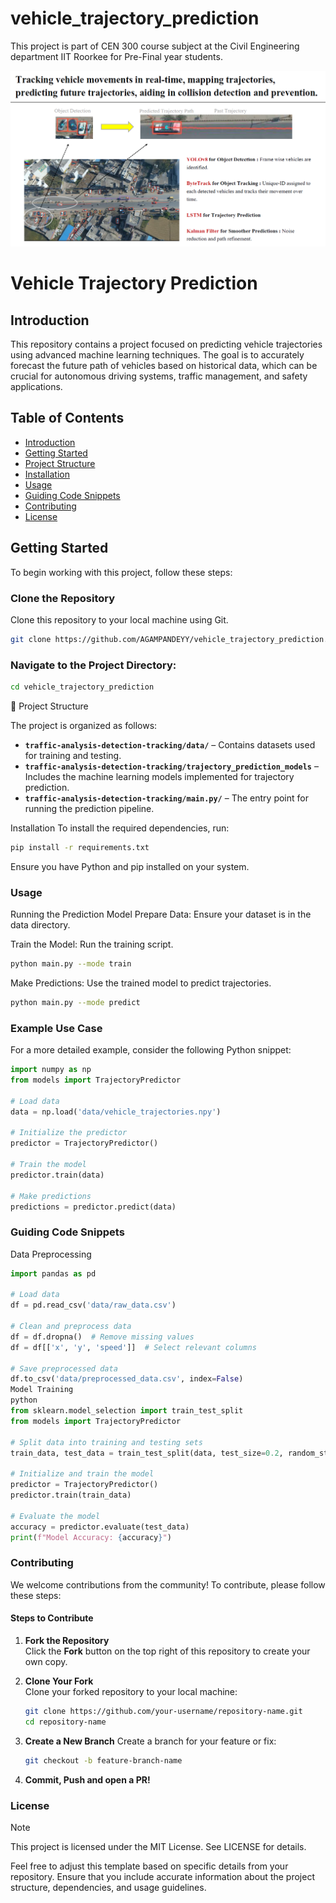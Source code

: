 # vehicle_trajectory_prediction
This project is part of CEN 300 course subject at the Civil Engineering department IIT Roorkee for Pre-Final year students.


![pipeline](https://github.com/AGAMPANDEYY/vehicle_trajectory_prediction/blob/main/media/traj-pred.png)

# Vehicle Trajectory Prediction

## Introduction  
This repository contains a project focused on predicting vehicle trajectories using advanced machine learning techniques. The goal is to accurately forecast the future path of vehicles based on historical data, which can be crucial for autonomous driving systems, traffic management, and safety applications.

## Table of Contents  
- [Introduction](#introduction)  
- [Getting Started](#getting-started)  
- [Project Structure](#project-structure)  
- [Installation](#installation)  
- [Usage](#usage)  
- [Guiding Code Snippets](#guiding-code-snippets)  
- [Contributing](#contributing)  
- [License](#license)  

## Getting Started  
To begin working with this project, follow these steps:

### Clone the Repository  
Clone this repository to your local machine using Git.

```bash
git clone https://github.com/AGAMPANDEYY/vehicle_trajectory_prediction.git
```

### Navigate to the Project Directory:

``` bash
cd vehicle_trajectory_prediction
```

📂 Project Structure

The project is organized as follows:  

- **`traffic-analysis-detection-tracking/data/`** – Contains datasets used for training and testing.  
- **`traffic-analysis-detection-tracking/trajectory_prediction_models`** – Includes the machine learning models implemented for trajectory prediction.  
- **`traffic-analysis-detection-tracking/main.py/`** – The entry point for running the prediction pipeline.  

Installation
To install the required dependencies, run:

```bash
pip install -r requirements.txt
```
Ensure you have Python and pip installed on your system.

### Usage
Running the Prediction Model
Prepare Data: Ensure your dataset is in the data directory.

Train the Model: Run the training script.

``` bash
python main.py --mode train
```

Make Predictions: Use the trained model to predict trajectories.

```bash
python main.py --mode predict
```

### Example Use Case
For a more detailed example, consider the following Python snippet:

``` python
import numpy as np
from models import TrajectoryPredictor

# Load data
data = np.load('data/vehicle_trajectories.npy')

# Initialize the predictor
predictor = TrajectoryPredictor()

# Train the model
predictor.train(data)

# Make predictions
predictions = predictor.predict(data)
``` 
### Guiding Code Snippets
Data Preprocessing
``` python
import pandas as pd

# Load data
df = pd.read_csv('data/raw_data.csv')

# Clean and preprocess data
df = df.dropna()  # Remove missing values
df = df[['x', 'y', 'speed']]  # Select relevant columns

# Save preprocessed data
df.to_csv('data/preprocessed_data.csv', index=False)
Model Training
python
from sklearn.model_selection import train_test_split
from models import TrajectoryPredictor

# Split data into training and testing sets
train_data, test_data = train_test_split(data, test_size=0.2, random_state=42)

# Initialize and train the model
predictor = TrajectoryPredictor()
predictor.train(train_data)

# Evaluate the model
accuracy = predictor.evaluate(test_data)
print(f"Model Accuracy: {accuracy}")
```

### Contributing

We welcome contributions from the community! To contribute, please follow these steps:

#### Steps to Contribute  

1. **Fork the Repository**  
   Click the **Fork** button on the top right of this repository to create your own copy.  

2. **Clone Your Fork**  
   Clone your forked repository to your local machine:  
   ```bash
   git clone https://github.com/your-username/repository-name.git
   cd repository-name
   ```
3. **Create a New Branch**
   Create a branch for your feature or fix:
   
   ``` bash
   git checkout -b feature-branch-name
   ```
4. **Commit, Push and open a PR!**

### License
> [!NOTE]
> This project is licensed under the MIT License. See LICENSE for details.

Feel free to adjust this template based on specific details from your repository. Ensure that you include accurate information about the project structure, dependencies, and usage guidelines.
